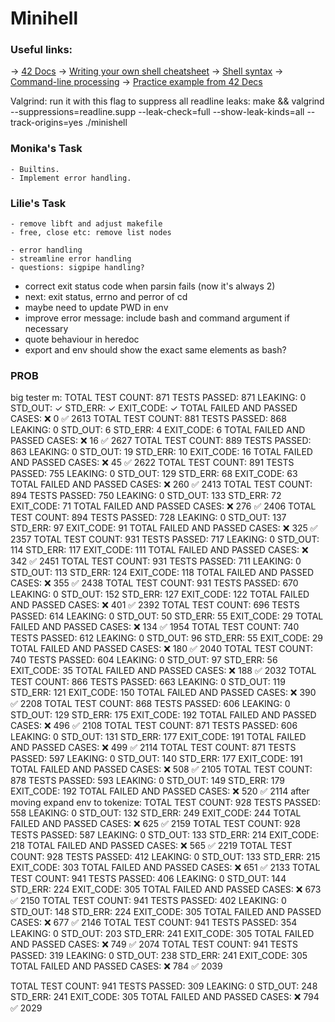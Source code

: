 # Minihell

### Useful links:
-> <a href="https://harm-smits.github.io/42docs/projects/minishell" target="_blank">42 Docs</a>
-> <a href="https://www.cs.purdue.edu/homes/grr/SystemsProgrammingBook/Book/Chapter5-WritingYourOwnShell.pdf" targrt="_blank">Writing your own shell cheatsheet</a>
-> <a href="https://pubs.opengroup.org/onlinepubs/009695399/utilities/xcu_chap02.html" target="_blank">Shell syntax</a>
-> <a href="https://www.linux.org/threads/bash-03-–-command-line-processing.38676/" target="_blank">Command-line processing</a>
-> <a href="https://github.com/Swoorup/mysh" target="_blank">Practice example from 42 Decs</a>

Valgrind: run it with this flag to suppress all readline leaks:
make && valgrind --suppressions=readline.supp --leak-check=full --show-leak-kinds=all --track-origins=yes ./minishell

### Monika's Task
    - Builtins.
    - Implement error handling.

### Lilie's Task
    - remove libft and adjust makefile
    - free, close etc: remove list nodes

    - error handling
    - streamline error handling
    - questions: sigpipe handling?

- correct exit status code when parsin fails (now it's always 2)
- next: exit status, errno and perror of cd
- maybe need to update PWD in env
- improve error message: include bash and command argument if necessary
- quote behaviour in heredoc
- export and env should show the exact same elements as bash?

### PROB



big tester m:
TOTAL TEST COUNT: 871  TESTS PASSED: 871  LEAKING: 0
                     STD_OUT: ✓   STD_ERR: ✓   EXIT_CODE: ✓
                         TOTAL FAILED AND PASSED CASES:
                                     ❌ 0
                                     ✅ 2613
TOTAL TEST COUNT: 881  TESTS PASSED: 868  LEAKING: 0
                     STD_OUT: 6  STD_ERR: 4  EXIT_CODE: 6
                         TOTAL FAILED AND PASSED CASES:
                                     ❌ 16
                                     ✅ 2627
 TOTAL TEST COUNT: 889  TESTS PASSED: 863  LEAKING: 0
                     STD_OUT: 19  STD_ERR: 10  EXIT_CODE: 16
                         TOTAL FAILED AND PASSED CASES:
                                     ❌ 45
                                     ✅ 2622
TOTAL TEST COUNT: 891  TESTS PASSED: 755  LEAKING: 0
                     STD_OUT: 129  STD_ERR: 68  EXIT_CODE: 63
                         TOTAL FAILED AND PASSED CASES:
                                     ❌ 260
                                     ✅ 2413
 TOTAL TEST COUNT: 894  TESTS PASSED: 750  LEAKING: 0
                     STD_OUT: 133  STD_ERR: 72  EXIT_CODE: 71
                         TOTAL FAILED AND PASSED CASES:
                                     ❌ 276
                                     ✅ 2406
 TOTAL TEST COUNT: 894  TESTS PASSED: 728  LEAKING: 0
                     STD_OUT: 137  STD_ERR: 97  EXIT_CODE: 91
                         TOTAL FAILED AND PASSED CASES:
                                     ❌ 325
                                     ✅ 2357
TOTAL TEST COUNT: 931  TESTS PASSED: 717  LEAKING: 0
                     STD_OUT: 114  STD_ERR: 117  EXIT_CODE: 111
                         TOTAL FAILED AND PASSED CASES:
                                     ❌ 342
                                     ✅ 2451
 TOTAL TEST COUNT: 931  TESTS PASSED: 711  LEAKING: 0
                     STD_OUT: 113  STD_ERR: 124  EXIT_CODE: 118
                         TOTAL FAILED AND PASSED CASES:
                                     ❌ 355
                                     ✅ 2438
TOTAL TEST COUNT: 931  TESTS PASSED: 670  LEAKING: 0
                     STD_OUT: 152  STD_ERR: 127  EXIT_CODE: 122
                         TOTAL FAILED AND PASSED CASES:
                                     ❌ 401
                                     ✅ 2392
 TOTAL TEST COUNT: 696  TESTS PASSED: 614  LEAKING: 0
                     STD_OUT: 50  STD_ERR: 55  EXIT_CODE: 29
                         TOTAL FAILED AND PASSED CASES:
                                     ❌ 134
                                     ✅ 1954
TOTAL TEST COUNT: 740  TESTS PASSED: 612  LEAKING: 0
                     STD_OUT: 96  STD_ERR: 55  EXIT_CODE: 29
                         TOTAL FAILED AND PASSED CASES:
                                     ❌ 180
                                     ✅ 2040
 TOTAL TEST COUNT: 740  TESTS PASSED: 604  LEAKING: 0
                     STD_OUT: 97  STD_ERR: 56  EXIT_CODE: 35
                         TOTAL FAILED AND PASSED CASES:
                                     ❌ 188
                                     ✅ 2032
TOTAL TEST COUNT: 866  TESTS PASSED: 663  LEAKING: 0
                     STD_OUT: 119  STD_ERR: 121  EXIT_CODE: 150
                         TOTAL FAILED AND PASSED CASES:
                                     ❌ 390
                                     ✅ 2208
 TOTAL TEST COUNT: 868  TESTS PASSED: 606  LEAKING: 0
                     STD_OUT: 129  STD_ERR: 175  EXIT_CODE: 192
                         TOTAL FAILED AND PASSED CASES:
                                     ❌ 496
                                     ✅ 2108
TOTAL TEST COUNT: 871  TESTS PASSED: 606  LEAKING: 0
                     STD_OUT: 131  STD_ERR: 177  EXIT_CODE: 191
                         TOTAL FAILED AND PASSED CASES:
                                     ❌ 499
                                     ✅ 2114
TOTAL TEST COUNT: 871  TESTS PASSED: 597  LEAKING: 0
                     STD_OUT: 140  STD_ERR: 177  EXIT_CODE: 191
                         TOTAL FAILED AND PASSED CASES:
                                     ❌ 508
                                     ✅ 2105
TOTAL TEST COUNT: 878  TESTS PASSED: 593  LEAKING: 0
                     STD_OUT: 149  STD_ERR: 179  EXIT_CODE: 192
                         TOTAL FAILED AND PASSED CASES:
                                     ❌ 520
                                     ✅ 2114
after moving expand env to tokenize:
 TOTAL TEST COUNT: 928  TESTS PASSED: 558  LEAKING: 0
                     STD_OUT: 132  STD_ERR: 249  EXIT_CODE: 244
                         TOTAL FAILED AND PASSED CASES:
                                     ❌ 625
                                     ✅ 2159
TOTAL TEST COUNT: 928  TESTS PASSED: 587  LEAKING: 0
                     STD_OUT: 133  STD_ERR: 214  EXIT_CODE: 218
                         TOTAL FAILED AND PASSED CASES:
                                     ❌ 565
                                     ✅ 2219
TOTAL TEST COUNT: 928  TESTS PASSED: 412  LEAKING: 0
                     STD_OUT: 133  STD_ERR: 215  EXIT_CODE: 303
                         TOTAL FAILED AND PASSED CASES:
                                     ❌ 651
                                     ✅ 2133
TOTAL TEST COUNT: 941  TESTS PASSED: 406  LEAKING: 0
                     STD_OUT: 144  STD_ERR: 224  EXIT_CODE: 305
                         TOTAL FAILED AND PASSED CASES:
                                     ❌ 673
                                     ✅ 2150
TOTAL TEST COUNT: 941  TESTS PASSED: 402  LEAKING: 0
                     STD_OUT: 148  STD_ERR: 224  EXIT_CODE: 305
                         TOTAL FAILED AND PASSED CASES:
                                     ❌ 677
                                     ✅ 2146
TOTAL TEST COUNT: 941  TESTS PASSED: 354  LEAKING: 0
                     STD_OUT: 203  STD_ERR: 241  EXIT_CODE: 305
                         TOTAL FAILED AND PASSED CASES:
                                     ❌ 749
                                     ✅ 2074
TOTAL TEST COUNT: 941  TESTS PASSED: 319  LEAKING: 0
                     STD_OUT: 238  STD_ERR: 241  EXIT_CODE: 305
                         TOTAL FAILED AND PASSED CASES:
                                     ❌ 784
                                     ✅ 2039

TOTAL TEST COUNT: 941  TESTS PASSED: 309  LEAKING: 0
                     STD_OUT: 248  STD_ERR: 241  EXIT_CODE: 305
                         TOTAL FAILED AND PASSED CASES:
                                     ❌ 794
                                     ✅ 2029


